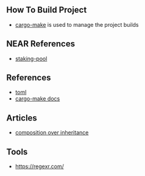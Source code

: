 ## How To Build Project 
- [cargo-make][1] is used to manage the project builds

## NEAR References
- [staking-pool][4]

## References
- [toml][2]
- [cargo-make docs][3]

## Articles
- [composition over inheritance][5]

## Tools
- https://regexr.com/

[1]: https://crates.io/crates/cargo-make
[2]: https://toml.io/en/v1.0.0
[3]: https://sagiegurari.github.io/cargo-make
[4]: https://github.com/near/core-contracts/tree/master/staking-pool#staking-pool-contract-guarantees-and-invariants
[5]: https://www.reddit.com/r/rust/comments/372mqw/how_do_i_composition_over_inheritance/